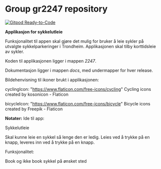 # Group gr2247 repository 
 
 [![Gitpod Ready-to-Code](https://img.shields.io/badge/Gitpod-Ready--to--Code-blue?logo=gitpod)](https://gitpod.stud.ntnu.no/#https://gitlab.stud.idi.ntnu.no/it1901/groups-2022/gr2247/gr2247) 

**Applikasjon for sykkelutleie**

Funksjonalitet til appen skal gjøre det mulig for bruker å leie sykler på utvalgte sykkelparkeringer i Trondheim. Applikasjonen skal tilby korttidsleie av sykler.

Koden til applikasjonen ligger i mappen *2247*.

Dokumentasjon ligger i mappen *docs*, med undermapper for hver release.



Bildehenvisning til ikoner brukt i applikasjonen:

cyclingIcon: "https://www.flaticon.com/free-icons/cycling" Cycling icons created by kosonicon - Flaticon

bicycleIcon: "https://www.flaticon.com/free-icons/bicycle" Bicycle icons created by Freepik - Flaticon



**Notater:**
Ide til app:

Sykkelutleie

Skal kunne leie en sykkel så lenge den er ledig. Leies ved å trykke på en knapp, leveres inn ved å trykke på en knapp.

Funksjonalitet:

Book og ikke book sykkel på ønsket sted


